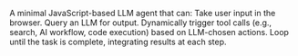 A minimal JavaScript-based LLM agent that can:
Take user input in the browser.
Query an LLM for output.
Dynamically trigger tool calls (e.g., search, AI workflow, code execution) based on LLM-chosen actions.
Loop until the task is complete, integrating results at each step.
